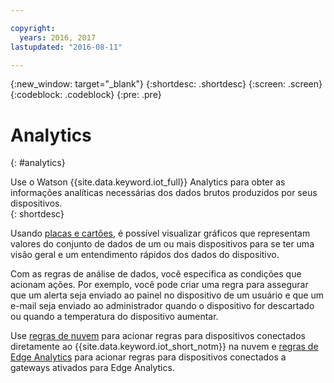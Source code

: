 ```yaml
---

copyright:
  years: 2016, 2017
lastupdated: "2016-08-11"

---
```


{:new_window: target="\_blank"}
{:shortdesc: .shortdesc}
{:screen: .screen}
{:codeblock: .codeblock}
{:pre: .pre}


# Analytics
{: #analytics}  

Use o Watson {{site.data.keyword.iot_full}} Analytics para obter as informações analíticas necessárias dos dados brutos produzidos por seus dispositivos.  
{: shortdesc}

Usando [placas e cartões](data_visualization.html), é possível visualizar gráficos que representam valores do conjunto de dados de um ou mais dispositivos para se ter uma visão geral e um entendimento rápidos dos dados do dispositivo.

Com as regras de análise de dados, você especifica as condições que acionam ações. Por exemplo, você pode criar uma regra para assegurar que um alerta seja enviado ao painel no dispositivo de um usuário e que um e-mail seja enviado ao administrador quando o dispositivo for descartado ou quando a temperatura do dispositivo aumentar.

Use [regras de nuvem](cloud_analytics.html) para acionar regras para dispositivos conectados diretamente ao {{site.data.keyword.iot_short_notm}} na nuvem e [regras de Edge Analytics](edge_analytics.html) para acionar regras para dispositivos conectados a gateways ativados para Edge Analytics.
